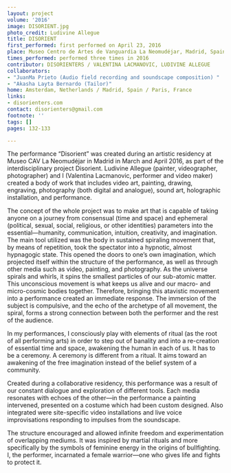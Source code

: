 ```yaml
---
layout: project
volume: '2016'
image: DISORIENT.jpg
photo_credit: Ludivine Allegue
title: DISORIENT
first_performed: first performed on April 23, 2016
place: Museo Centro de Artes de Vanguardia La Neomudéjar, Madrid, Spain
times_performed: performed three times in 2016
contributor: DISORIENTERS / VALENTINA LACMANOVIC, LUDIVINE ALLEGUE
collaborators:
- "JuanMa Prieto (Audio field recording and soundscape composition) "
- "Akasha Layta Bernardo (Tailor)"
home: Amsterdam, Netherlands / Madrid, Spain / Paris, France
links:
- disorienters.com
contact: disorienters@gmail.com
footnote: ''
tags: []
pages: 132-133

---
```


The performance “Disorient” was created during an artistic residency at Museo CAV La Neomudéjar in Madrid in March and April 2016, as part of the interdisciplinary project Disorient. Ludivine Allegue (painter, videographer, photographer) and I (Valentina Lacmanovic, performer and video maker) created a body of work that includes video art, painting, drawing, engraving, photography (both digital and analogue), sound art, holographic installation, and performance.

The concept of the whole project was to make art that is capable of taking anyone on a journey from consensual (time and space) and ephemeral (political, sexual, social, religious, or other identities) parameters into the essential—humanity, communication, intuition, creativity, and imagination. The main tool utilized was the body in sustained spiraling movement that, by means of repetition, took the spectator into a hypnotic, almost hypnagogic state. This opened the doors to one’s own imagination, which projected itself within the structure of the performance, as well as through other media such as video, painting, and photography. As the universe spirals and whirls, it spins the smallest particles of our sub-atomic matter. This unconscious movement is what keeps us alive and our macro- and micro-cosmic bodies together. Therefore, bringing this atavistic movement into a performance created an immediate response. The immersion of the subject is compulsive, and the echo of the archetype of all movement, the spiral, forms a strong connection between both the performer and the rest of the audience.

In my performances, I consciously play with elements of ritual (as the root of all performing arts) in order to step out of banality and into a re-creation of essential time and space, awakening the human in each of us. It has to be a ceremony. A ceremony is different from a ritual. It aims toward an awakening of the free imagination instead of the belief system of a community.

Created during a collaborative residency, this performance was a result of our constant dialogue and exploration of different tools. Each media resonates with echoes of the other—in the performance a painting intervened, presented on a costume which had been custom designed. Also integrated were site-specific video installations and live voice improvisations responding to impulses from the soundscape.

The structure encouraged and allowed infinite freedom and experimentation of overlapping mediums. It was inspired by martial rituals and more specifically by the symbols of feminine energy in the origins of bullfighting. I, the performer, incarnated a female warrior—one who gives life and fights to protect it.
